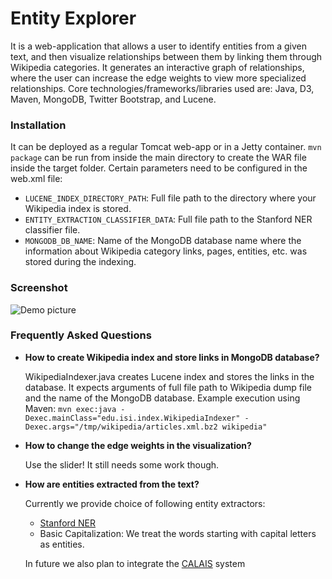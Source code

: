 Entity Explorer
===========================

It is a web-application that allows a user to identify entities from a given text, and then visualize relationships between them by linking them through Wikipedia categories. It generates an interactive graph of relationships, where the user can increase the edge weights to view more specialized relationships. Core technologies/frameworks/libraries used are: Java, D3, Maven, MongoDB, Twitter Bootstrap, and Lucene.

### Installation

It can be deployed as a regular Tomcat web-app or in a Jetty container. `mvn package` can be run from inside the main directory to create the WAR file inside the target folder. Certain parameters need to be configured in the web.xml file:

- `LUCENE_INDEX_DIRECTORY_PATH`: Full file path to the directory where your Wikipedia index is stored.
- `ENTITY_EXTRACTION_CLASSIFIER_DATA`: Full file path to the Stanford NER classifier file.
- `MONGODB_DB_NAME`: Name of the MongoDB database name where the information about Wikipedia category links, pages, entities, etc. was stored during the indexing.

### Screenshot

<img alt="Demo picture"
        src="http://isi.edu/~shubhamg/demo.png">

###  Frequently Asked Questions

- **How to create Wikipedia index and store links in MongoDB database?**

	WikipediaIndexer.java creates Lucene index and stores the links in the database. It expects arguments of full file path to Wikipedia dump file and the name of the MongoDB database. Example execution using Maven:
	`mvn exec:java -Dexec.mainClass="edu.isi.index.WikipediaIndexer" -Dexec.args="/tmp/wikipedia/articles.xml.bz2 wikipedia"`

- **How to change the edge weights in the visualization?**

	Use the slider! It still needs some work though.

- **How are entities extracted from the text?**

	Currently we provide choice of following entity extractors:
	* [Stanford NER](http://nlp.stanford.edu/software/CRF-NER.shtml)
	* Basic Capitalization: We treat the words starting with capital letters as entities.

	In future we also plan to integrate the [CALAIS](http://www.opencalais.com/) system